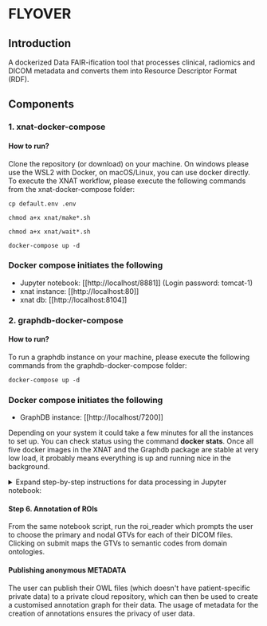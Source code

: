 # FLYOVER

## Introduction

A dockerized Data FAIR-ification tool that processes clinical, radiomics and DICOM metadata and converts them into Resource Descriptor Format (RDF).

## Components

### 1. xnat-docker-compose

#### How to run?
Clone the repository (or download) on your machine. On windows please use the WSL2 with Docker, on macOS/Linux, you can use docker directly.
To execute the XNAT workflow, please execute the following commands from the xnat-docker-compose folder:

```
cp default.env .env
```

```
chmod a+x xnat/make*.sh
```

```
chmod a+x xnat/wait*.sh
```

```
docker-compose up -d
```

### Docker compose initiates the following

* Jupyter notebook: [[http://localhost/8881]] (Login password: tomcat-1)
* xnat instance: [[http://localhost:80]]
* xnat db: [[http://localhost:8104]]

### 2. graphdb-docker-compose

#### How to run?

To run a graphdb instance on your machine, please execute the following commands from the graphdb-docker-compose folder:

```
docker-compose up -d
```

### Docker compose initiates the following

* GraphDB instance: [[http://localhost/7200]] 

Depending on your system it could take a few minutes for all the instances to set up. You can check status using the command **docker stats**. Once all five docker images in the XNAT and the Graphdb package are stable at very low load, it probably means everything is up and running nice in the background.

<details><summary>Expand step-by-step instructions for data processing in Jupyter notebook:</summary>


**IMPORTANT: Create a new project in Xnat if it isn't already created**
#### Step 1. Uploading imaging data with python batching script

This can only work with adequately de-identified and correctly-cleaned DICOM data. 

From the work directory /home/jovyan/work/o-raw, run the python notebook script "upload_dicom_bundles_into_xnat.ipynb" to iterate through every patient folder in a local filesystem directory, that will package each patient folder as a zip object, and then transmit the zip via API into your local XNAT docker instance which will collect it and try to archive it.

(Make sure to change the xnat username, password and project name in the script)

#### Step 2. Generating radiomics data

From the work directory /home/jovyan/work/o-raw, run the python notebook "batch_conv_nrrd_xnat-1.ipynb". This converts the RTSTRUCT to NRRD format which is used by the pyRadiomics package for feature extraction.

As the next step, run the notebook script "download_pyradiomics-2.ipynb", which collects the radiomics results from xnat for each of the Dicom file and saves the merged CSV file locally in the same work folder.

#### Step 3. DICOM headers as semantic data

Open a new terminal in the same notebook environment and run the following command to open a Dicom SCP service. We use a "-s" tag in the command so that users can send data to a specific rdf-endpoint.

```
ldcm-scp -s http://rdf-store:7200/repositories/userRepo/statements 104
```

While this SCP server is open and ready, run the notebook script "xnat_to_ldcm_scp-1.ipynb". This sends the Dicom files to this service using storescu commands. On completion, you will find the resultant Dicom triples in the rdf-endpoint running in your machine.

#### Step 4. Radiomics as semantic data

A simple graphical interface tool for structured data conversion (CSV or PostGreSQL) into RDF format is included in this workflow. From the work directory /home/jovyan/work/flyover, run the notebook script for structured data in "user_module.ipynb". 

A web based GUI runs on **port 5000** prompting the user to upload their data. Upload the pyradiomic CSV file here. Triplifier runs and converts this data into RDF triples which is then uploaded to the same rdf endpoint, along with a data specific ontology (OWL) file. 
The next page displays the list of columns and prompts the user to give some basic information about their data which is then added back to the OWL file (Skip this step for the radiomic file as they are already standardized).

#### Step 5. Clinical data as semantic data

Using the same GUI, upload your clinical CSV files for them to be converted to rdf triples and pushed to the same rdf endpoint. Use the interface to provide information about your data columns which can then be used for creating custom annotations for your data.
</details>

#### Step 6. Annotation of ROIs

From the same notebook script, run the roi_reader which prompts the user to choose the primary and nodal GTVs for each of their DICOM files. Clicking on submit maps the GTVs to semantic codes from domain ontologies.

#### Publishing anonymous METADATA
The user can publish their OWL files (which doesn't have patient-specific private data) to a private cloud repository, which can then be used to create a customised annotation graph for their data. The usage of metadata for the creation of annotations ensures the privacy of user data.



